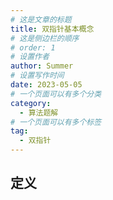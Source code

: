 ```yaml
---
# 这是文章的标题
title: 双指针基本概念
# 这是侧边栏的顺序
# order: 1
# 设置作者
author: Summer
# 设置写作时间
date: 2023-05-05
# 一个页面可以有多个分类
category:
  - 算法题解
# 一个页面可以有多个标签
tag:
  - 双指针
---
```



## 定义
